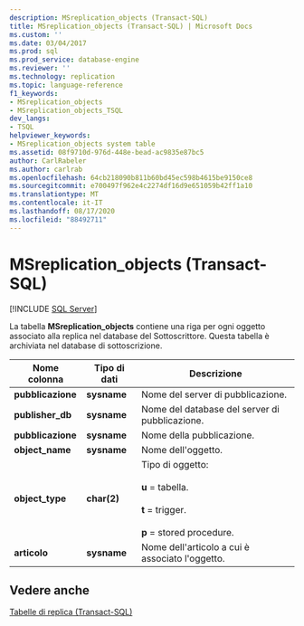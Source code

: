 ```yaml
---
description: MSreplication_objects (Transact-SQL)
title: MSreplication_objects (Transact-SQL) | Microsoft Docs
ms.custom: ''
ms.date: 03/04/2017
ms.prod: sql
ms.prod_service: database-engine
ms.reviewer: ''
ms.technology: replication
ms.topic: language-reference
f1_keywords:
- MSreplication_objects
- MSreplication_objects_TSQL
dev_langs:
- TSQL
helpviewer_keywords:
- MSreplication_objects system table
ms.assetid: 08f9710d-976d-448e-bead-ac9835e87bc5
author: CarlRabeler
ms.author: carlrab
ms.openlocfilehash: 64cb218090b811b60bd45ec598b4615be9150ce8
ms.sourcegitcommit: e700497f962e4c2274df16d9e651059b42ff1a10
ms.translationtype: MT
ms.contentlocale: it-IT
ms.lasthandoff: 08/17/2020
ms.locfileid: "88492711"
---
```

# <a name="msreplication_objects-transact-sql"></a>MSreplication_objects (Transact-SQL)
[!INCLUDE [SQL Server](../../includes/applies-to-version/sqlserver.md)]

  La tabella **MSreplication_objects** contiene una riga per ogni oggetto associato alla replica nel database del Sottoscrittore. Questa tabella è archiviata nel database di sottoscrizione.  
  
|Nome colonna|Tipo di dati|Descrizione|  
|-----------------|---------------|-----------------|  
|**pubblicazione**|**sysname**|Nome del server di pubblicazione.|  
|**publisher_db**|**sysname**|Nome del database del server di pubblicazione.|  
|**pubblicazione**|**sysname**|Nome della pubblicazione.|  
|**object_name**|**sysname**|Nome dell'oggetto.|  
|**object_type**|**char(2)**|Tipo di oggetto:<br /><br /> **u** = tabella.<br /><br /> **t** = trigger.<br /><br /> **p** = stored procedure.|  
|**articolo**|**sysname**|Nome dell'articolo a cui è associato l'oggetto.|  
  
## <a name="see-also"></a>Vedere anche  
 [Tabelle di replica &#40;Transact-SQL&#41;](../../relational-databases/system-tables/replication-tables-transact-sql.md)  
  
  
